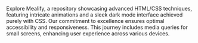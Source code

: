 Explore Mealify, a repository showcasing advanced HTML/CSS techniques, featuring intricate animations and a sleek dark mode interface achieved purely with CSS. Our commitment to excellence ensures optimal accessibility and responsiveness. This journey includes media queries for small screens, enhancing user experience across various devices.
